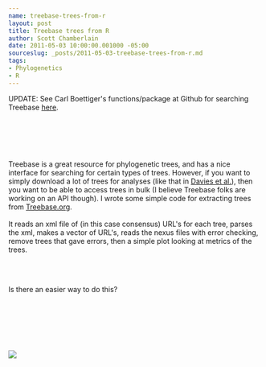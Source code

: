 ```yaml
--- 
name: treebase-trees-from-r
layout: post
title: Treebase trees from R
author: Scott Chamberlain
date: 2011-05-03 10:00:00.001000 -05:00
sourceslug: _posts/2011-05-03-treebase-trees-from-r.md
tags: 
- Phylogenetics
- R
---
```


UPDATE: See Carl Boettiger's functions/package at Github for searching Treebase <a href="https://github.com/ropensci/treeBASE">here</a>.

<br /><br /><br /><br />

Treebase is a great resource for phylogenetic trees, and has a nice interface for searching for certain types of trees. However, if you want to simply download a lot of trees for analyses (like that in <a href="http://biology.mcgill.ca/faculty/davies/pdfs/Davies_etal_Evolution_2011.pdf">Davies et al.</a>), then you want to be able to access trees in bulk (I believe Treebase folks are working on an API though). I wrote some simple code for extracting trees from <a href="http://treebase.org/">Treebase.org</a>.<br /><br />It reads an xml file of (in this case consensus) URL's for each tree, parses the xml, makes a vector of URL's, reads the nexus files with error checking, remove trees that gave errors, then a simple plot looking at metrics of the trees.

<br /><br />

Is there an easier way to do this?

<br /><br /><br /><br />

<script src="https://gist.github.com/953468.js?file=treebase_code.R"></script>

<br />

<img src="http://2.bp.blogspot.com/-AaMexPVCreo/TcAW171ZBaI/AAAAAAAAEbc/bDafe7YgGcw/s320/sampetreebaseplot.png">
